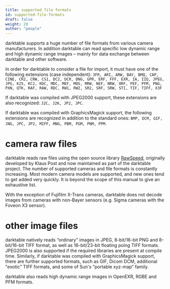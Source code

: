 ```yaml
---
title: supported file formats
id: supported-file-formats
draft: false
weight: 20
author: "people"
---
```


darktable supports a huge number of file formats from various camera manufacturers. In addition darktable can read specific low dynamic range and high dynamic range images – mainly for data exchange between darktable and other software.

In order for darktable to consider a file for import, it must have one of the following extensions (case independent): `3FR, ARI, ARW, BAY, BMQ, CAP, CINE, CR2, CRW, CS1, DC2, DCR, DNG, GPR, ERF, FFF, EXR, IA, IIQ, JPEG, JPG, K25, KC2, KDC, MDC, MEF, MOS, MRW, NEF, NRW, ORF, PEF, PFM, PNG, PXN, QTK, RAF, RAW, RDC, RW1, RW2, SR2, SRF, SRW, STI, TIF, TIFF, X3F`

If darktable was compiled with JPEG2000 support, these extensions are also recognized: `J2C, J2K, JP2, JPC`.

If darktable was compiled with GraphicsMagick support, the following extensions are recognized in addition to the standard ones: `BMP, DCM, GIF, JNG, JPC, JP2, MIFF, MNG, PBM, PGM, PNM, PPM`.

# camera raw files

darktable reads raw files using the open source library [RawSpeed](https://github.com/darktable-org/rawspeed), originally developed by Klaus Post and now maintained as part of the darktable project. The number of supported cameras and file formats is constantly increasing. Most modern camera models are supported, and new ones tend to get added very quickly. It is beyond the scope of this manual to give an exhaustive list.

With the exception of Fujifilm X-Trans cameras, darktable does not decode images from cameras with non-Bayer sensors (e.g. Sigma cameras with the Foveon X3 sensor).

# other image files

darktable natively reads “ordinary” images in JPEG, 8-bit/16-bit PNG and 8-bit/16-bit TIFF format, as well as 16-bit/23-bit floating poing TIFF formats. JPEG2000 is also supported if the required libraries are present at compile time. Similarly, if darktable was compiled with GraphicsMagick support, there are further supported formats, such as GIF, Dicom DCM, additional "exotic" TIFF formats, and some of Sun's “portable xyz-map” family.

darktable also reads high dynamic range images in OpenEXR, RGBE and PFM formats.

